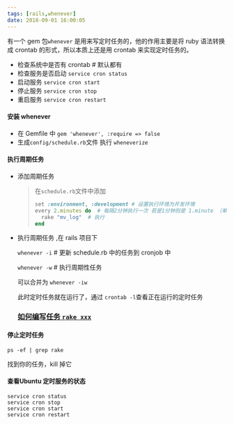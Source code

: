 ```yaml
---
tags: [rails,whenever]
date: 2018-09-01 16:00:05
---
```


有一个 gem 包`whenever` 是用来写定时任务的，他的作用主要是将 ruby 语法转换成 crontab 的形式，所以本质上还是用 crontab 来实现定时任务的。

- 检查系统中是否有 crontab # 默认都有
- 检查服务是否启动 `service cron status`
- 启动服务 `service cron start`
- 停止服务 `service cron stop`
- 重启服务 `service cron restart`

#### 安装 whenever

- 在 Gemfile 中 `gem 'whenever', :require => false`
- 生成`config/schedule.rb`文件 执行 `wheneverize`

#### 执行周期任务

- 添加周期任务

  > 在`schedule.rb`文件中添加
  >
  > ```ruby
  > set :environment, :development # 设置执行环境为开发环境
  > every 2.minutes do  # 每隔2分钟执行一次 若是1分钟则是 1.minute （单数）
  >   rake "mv_log"  # 执行
  > end
  > ```

- 执行周期任务 ,在 rails 项目下

  `whenever -i` # 更新 schedule.rb 中的任务到 cronjob 中

  `whenever -w` # 执行周期性任务

  可以合并为 `whenever -iw`

  此时定时任务就在运行了，通过 `crontab -l`查看正在运行的定时任务

  ### [ 如何编写任务 `rake xxx` ](http://dccmm.world/topics/Rails%E4%B8%AD%E7%BC%96%E5%86%99%E8%87%AA%E5%B7%B1%E7%9A%84%E4%BB%BB%E5%8A%A1)

#### 停止定时任务

```shell
ps -ef | grep rake
```

找到你的任务，kill 掉它

#### 查看Ubuntu 定时服务的状态

```shell
service cron status
service cron stop
service cron start
service cron restart
```

